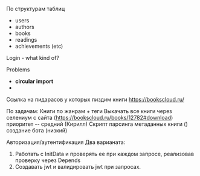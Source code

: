 По структурам таблиц

* users
* authors
* books
* readings
* achievements (etc)

Login - what kind of?

Problems
* **circular import**
* 

Ссылка на пидарасов у которых пиздим книги
https://bookscloud.ru/


По задачам:
Книги по жанрам + теги
Выкачать все книги через селениум с сайта (https://bookscloud.ru/books/12782#download) приоритет -- средний (Кирилл)
Скрипт парсинга метаданных книги ()
создание бота (низкий)

Авторизация/аутентификация
Два варианата:
1. Работать с InitData и проверять ее при каждом запросе, реализовав проверку через Depends
2. Создавать jwt и валидировать jwt при запросах.




